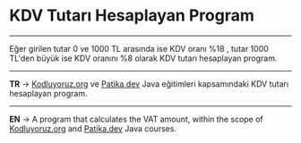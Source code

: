 # KDV Tutarı Hesaplayan Program
***
Eğer girilen tutar 0 ve 1000 TL arasında ise KDV oranı %18 , tutar 1000 TL'den büyük ise KDV oranını %8 olarak KDV tutarı hesaplayan program.
***
**TR** -> [Kodluyoruz.org](www.kodluyoruz.org) ve [Patika.dev](app.patika.dev) Java eğitimleri kapsamındaki KDV tutarı hesaplayan program.
***
**EN** -> A program that calculates the VAT amount, within the scope of [Kodluyoruz.org](www.kodluyoruz.org) and [Patika.dev](app.patika.dev) Java courses.

